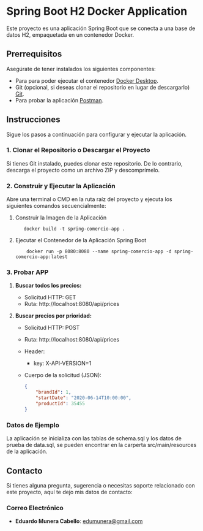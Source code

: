 # Spring Boot H2 Docker Application

Este proyecto es una aplicación Spring Boot que se conecta a una base de datos H2, empaquetada en un contenedor Docker.

## Prerrequisitos

Asegúrate de tener instalados los siguientes componentes:

- Para para poder ejecutar el contenedor [Docker Desktop](https://www.docker.com/products/docker-desktop).
- Git (opcional, si deseas clonar el repositorio en lugar de descargarlo) [Git](https://git-scm.com/downloads).
- Para probar la aplicación [Postman](https://www.postman.com/downloads/).

## Instrucciones

Sigue los pasos a continuación para configurar y ejecutar la aplicación.

### 1. Clonar el Repositorio o Descargar el Proyecto

Si tienes Git instalado, puedes clonar este repositorio. De lo contrario, descarga el proyecto como un archivo ZIP y descomprímelo.

### 2. Construir y Ejecutar la Aplicación

Abre una terminal o CMD en la ruta raíz del proyecto y ejecuta los siguientes comandos secuencialmente:
 
1) Construir la Imagen de la Aplicación
    ```
       docker build -t spring-comercio-app .
    ```    
2) Ejecutar el Contenedor de la Aplicación Spring Boot
   ```
       docker run -p 8080:8080 --name spring-comercio-app -d spring-comercio-app:latest
   ```
     
### 3. Probar APP
   1. **Buscar todos los precios:**
      - Solicitud HTTP: GET
      - Ruta: http://localhost:8080/api/prices

  2. **Buscar precios por prioridad:**
       - Solicitud HTTP: POST
       - Ruta: http://localhost:8080/api/prices
       - Header:
         * key: X-API-VERSION=1
       - Cuerpo de la solicitud (JSON):

          ```json
          {
              "brandId": 1,
              "startDate": "2020-06-14T10:00:00",
              "productId": 35455    
          }                         
### Datos de Ejemplo
La aplicación se inicializa con las tablas de schema.sql y los datos de prueba de data.sql, se pueden encontrar en la carperta src/main/resources de la aplicación.

## Contacto

Si tienes alguna pregunta, sugerencia o necesitas soporte relacionado con este proyecto, aquí te dejo mis datos de contacto:

### Correo Electrónico

- **Eduardo Munera Cabello**: [edumunera@gmail.com](edumunera@gmail.com)
